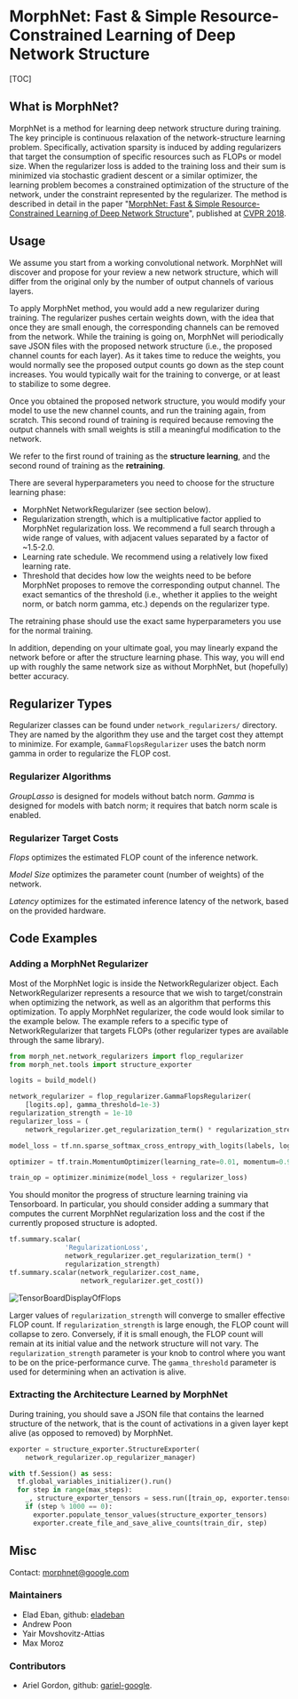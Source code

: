 # MorphNet: Fast & Simple Resource-Constrained Learning of Deep Network Structure

[TOC]

## What is MorphNet?

MorphNet is a method for learning deep network structure during training. The
key principle is continuous relaxation of the network-structure learning
problem. Specifically, activation sparsity is induced by adding regularizers
that target the consumption of specific resources such as FLOPs or model size.
When the regularizer loss is added to the training loss and their sum is
minimized via stochastic gradient descent or a similar optimizer, the learning
problem becomes a constrained optimization of the structure of the network,
under the constraint represented by the regularizer. The method is described in
detail in the paper "[MorphNet: Fast & Simple Resource-Constrained Learning of
Deep Network Structure](https://arxiv.org/abs/1711.06798)", published at
[CVPR 2018](http://cvpr2018.thecvf.com/).

## Usage

We assume you start from a working convolutional network. MorphNet will discover
and propose for your review a new network structure, which will differ from the
original only by the number of output channels of various layers.

To apply MorphNet method, you would add a new regularizer during training. The
regularizer pushes certain weights down, with the idea that once they are small
enough, the corresponding channels can be removed from the network. While the
training is going on, MorphNet will periodically save JSON files with the
proposed network structure (i.e., the proposed channel counts for each layer).
As it takes time to reduce the weights, you would normally see the proposed
output counts go down as the step count increases. You would typically wait for
the training to converge, or at least to stabilize to some degree.

Once you obtained the proposed network structure, you would modify your model to
use the new channel counts, and run the training again, from scratch. This
second round of training is required because removing the output channels with
small weights is still a meaningful modification to the network.

We refer to the first round of training as the **structure learning**, and the
second round of training as the **retraining**.

There are several hyperparameters you need to choose for the structure learning
phase:

*   MorphNet NetworkRegularizer (see section below).
*   Regularization strength, which is a multiplicative factor applied to
    MorphNet regularization loss. We recommend a full search through a wide
    range of values, with adjacent values separated by a factor of ~1.5-2.0.
*   Learning rate schedule. We recommend using a relatively low fixed learning
    rate.
*   Threshold that decides how low the weights need to be before MorphNet
    proposes to remove the corresponding output channel. The exact semantics of
    the threshold (i.e., whether it applies to the weight norm, or batch norm
    gamma, etc.) depends on the regularizer type.

The retraining phase should use the exact same hyperparameters you use for the
normal training.

In addition, depending on your ultimate goal, you may linearly expand the
network before or after the structure learning phase. This way, you will end up
with roughly the same network size as without MorphNet, but (hopefully) better
accuracy.

## Regularizer Types

Regularizer classes can be found under `network_regularizers/` directory. They
are named by the algorithm they use and the target cost they attempt to
minimize. For example, `GammaFlopsRegularizer` uses the batch norm gamma in
order to regularize the FLOP cost.

### Regularizer Algorithms

*GroupLasso* is designed for models without batch norm. *Gamma* is designed for
models with batch norm; it requires that batch norm scale is enabled.

### Regularizer Target Costs

*Flops* optimizes the estimated FLOP count of the inference network.

*Model Size* optimizes the parameter count (number of weights) of the network.

*Latency* optimizes for the estimated inference latency of the network, based on
the provided hardware.

## Code Examples

### Adding a MorphNet Regularizer

Most of the MorphNet logic is inside the NetworkRegularizer object. Each
NetworkRegularizer represents a resource that we wish to target/constrain when
optimizing the network, as well as an algorithm that performs this optimization.
To apply MorphNet regularizer, the code would look similar to the example below.
The example refers to a specific type of NetworkRegularizer that targets FLOPs
(other regularizer types are available through the same library).

```python
from morph_net.network_regularizers import flop_regularizer
from morph_net.tools import structure_exporter

logits = build_model()

network_regularizer = flop_regularizer.GammaFlopsRegularizer(
    [logits.op], gamma_threshold=1e-3)
regularization_strength = 1e-10
regularizer_loss = (
    network_regularizer.get_regularization_term() * regularization_strength)

model_loss = tf.nn.sparse_softmax_cross_entropy_with_logits(labels, logits)

optimizer = tf.train.MomentumOptimizer(learning_rate=0.01, momentum=0.9)

train_op = optimizer.minimize(model_loss + regularizer_loss)
```

You should monitor the progress of structure learning training via Tensorboard.
In particular, you should consider adding a summary that computes the current
MorphNet regularization loss and the cost if the currently proposed structure is
adopted.

```python
tf.summary.scalar(
              'RegularizationLoss',
              network_regularizer.get_regularization_term() *
              regularization_strength)
tf.summary.scalar(network_regularizer.cost_name,
                  network_regularizer.get_cost())
```

![TensorBoardDisplayOfFlops](https://drive.google.com/uc?export=view&id=1Jsmcxg-7pyLCw_KPb9Bzs2YXxSDDpGTU "Example of the TensorBoard display of the resource regularized by MorphNet.")

Larger values of `regularization_strength` will converge to smaller effective
FLOP count. If `regularization_strength` is large enough, the FLOP count will
collapse to zero. Conversely, if it is small enough, the FLOP count will remain
at its initial value and the network structure will not vary. The
`regularization_strength` parameter is your knob to control where you want to be
on the price-performance curve. The `gamma_threshold` parameter is used for
determining when an activation is alive.

### Extracting the Architecture Learned by MorphNet

During training, you should save a JSON file that contains the learned structure
of the network, that is the count of activations in a given layer kept alive (as
opposed to removed) by MorphNet.

```python
exporter = structure_exporter.StructureExporter(
    network_regularizer.op_regularizer_manager)

with tf.Session() as sess:
  tf.global_variables_initializer().run()
  for step in range(max_steps):
    _, structure_exporter_tensors = sess.run([train_op, exporter.tensors])
    if (step % 1000 == 0):
      exporter.populate_tensor_values(structure_exporter_tensors)
      exporter.create_file_and_save_alive_counts(train_dir, step)
```

## Misc

Contact: morphnet@google.com

### Maintainers

*   Elad Eban, github: [eladeban](https://github.com/eladeban)
*   Andrew Poon
*   Yair Movshovitz-Attias
*   Max Moroz

### Contributors

*   Ariel Gordon, github: [gariel-google](https://github.com/gariel-google).
